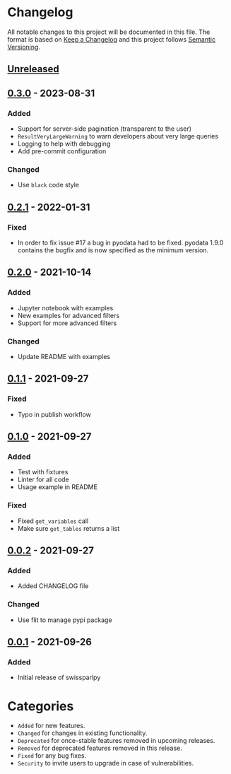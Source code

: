 # Changelog
All notable changes to this project will be documented in this file.
The format is based on [Keep a Changelog](http://keepachangelog.com/) and this project follows [Semantic Versioning](http://semver.org/).

## [Unreleased]

## [0.3.0] - 2023-08-31
### Added
- Support for server-side pagination (transparent to the user)
- `ResultVeryLargeWarning` to warn developers about very large queries
- Logging to help with debugging
- Add pre-commit configuration

### Changed
- Use `black` code style

## [0.2.1] - 2022-01-31
### Fixed
- In order to fix issue #17 a bug in pyodata had to be fixed. pyodata 1.9.0 contains the bugfix and is now specified as the minimum version.

## [0.2.0] - 2021-10-14
### Added
- Jupyter notebook with examples
- New examples for advanced filters
- Support for more advanced filters

### Changed
- Update README with examples

## [0.1.1] - 2021-09-27
### Fixed
- Typo in publish workflow

## [0.1.0] - 2021-09-27
### Added
- Test with fixtures
- Linter for all code
- Usage example in README

### Fixed
- Fixed `get_variables` call
- Make sure `get_tables` returns a list


## [0.0.2] - 2021-09-27
### Added
- Added CHANGELOG file

### Changed
- Use flit to manage pypi package


## [0.0.1] - 2021-09-26
### Added
- Initial release of swissparlpy


# Categories
- `Added` for new features.
- `Changed` for changes in existing functionality.
- `Deprecated` for once-stable features removed in upcoming releases.
- `Removed` for deprecated features removed in this release.
- `Fixed` for any bug fixes.
- `Security` to invite users to upgrade in case of vulnerabilities.

[Unreleased]: https://github.com/metaodi/swissparlpy/compare/v0.3.0...HEAD
[0.3.0]: https://github.com/metaodi/swissparlpy/compare/v0.2.1...v0.3.0
[0.2.1]: https://github.com/metaodi/swissparlpy/compare/v0.2.0...v0.2.1
[0.2.0]: https://github.com/metaodi/swissparlpy/compare/v0.1.1...v0.2.0
[0.1.1]: https://github.com/metaodi/swissparlpy/compare/v0.1.0...v0.1.1
[0.1.0]: https://github.com/metaodi/swissparlpy/compare/v0.0.2...v0.1.0
[0.0.2]: https://github.com/metaodi/swissparlpy/compare/v0.0.1...v0.0.2
[0.0.1]: https://github.com/metaodi/swissparlpy/releases/tag/v0.0.1
